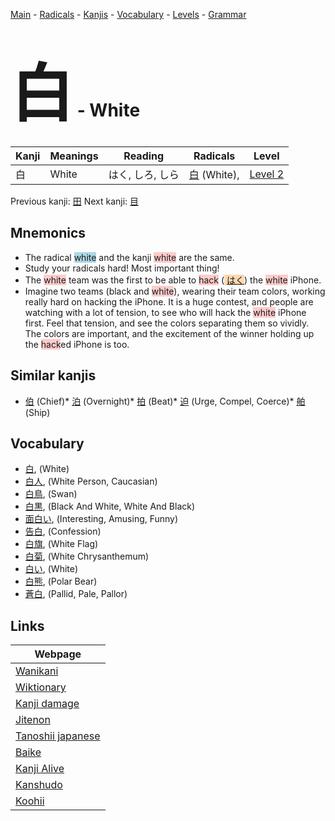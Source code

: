 <style> bigfont {font-size: 100px}</style>
[Main](../index.md) -
[Radicals](../radicals.md) -
[Kanjis](../kanjis.md) -
[Vocabulary](../vocabulary.md) -
[Levels](../levels.md) -
[Grammar](../grammar.md)
# <bigfont> 白</bigfont> - White 

| Kanji | Meanings | Reading | Radicals | Level |
| --- | --- | --- | --- | --- |
| 白 | White | はく, しろ, しら | [白](../radicals/白.md) (White),  | [Level 2](../levels/wk_level2.md) |

Previous kanji: [田](田.md) Next kanji: [目](目.md) 

## Mnemonics
 * The radical <span style="background-color:#ADD8E6"> white</span> and the kanji <span style="background-color:#ffcccb"> white</span> are the same.
* Study your radicals hard! Most important thing!
* The <span style="background-color:#ffcccb"> white</span> team was the first to be able to <span style="background-color:#ffcccb"> hack</span> (<span style="background-color:#fed8b1"> [はく](https://jisho.org/search/はく)</span>) the <span style="background-color:#ffcccb"> white</span> iPhone.
* Imagine two teams (black and <span style="background-color:#ffcccb"> white</span>), wearing their team colors, working really hard on hacking the iPhone. It is a huge contest, and people are watching with a lot of tension, to see who will hack the <span style="background-color:#ffcccb"> white</span> iPhone first. Feel that tension, and see the colors separating them so vividly. The colors are important, and the excitement of the winner holding up the <span style="background-color:#ffcccb"> hack</span>ed iPhone is too.


## Similar kanjis
 * [伯](伯.md) (Chief)* [泊](泊.md) (Overnight)* [拍](拍.md) (Beat)* [迫](迫.md) (Urge, Compel, Coerce)* [舶](舶.md) (Ship)


## Vocabulary
 * [白](../vocabulary/白.md), (White)
* [白人](../vocabulary/白.md), (White Person, Caucasian)
* [白鳥](../vocabulary/白.md), (Swan)
* [白黒](../vocabulary/白.md), (Black And White, White And Black)
* [面白い](../vocabulary/白.md), (Interesting, Amusing, Funny)
* [告白](../vocabulary/白.md), (Confession)
* [白旗](../vocabulary/白.md), (White Flag)
* [白菊](../vocabulary/白.md), (White Chrysanthemum)
* [白い](../vocabulary/白.md), (White)
* [白熊](../vocabulary/白.md), (Polar Bear)
* [蒼白](../vocabulary/白.md), (Pallid, Pale, Pallor)



## Links 

| Webpage |
| --- |
| [Wanikani          ](https://www.wanikani.com/kanji/白) |
| [Wiktionary        ](https://en.wiktionary.org/wiki/白) |
| [Kanji damage      ](http://www.kanjidamage.com/kanji/search?utf8=✓&q=白) |
| [Jitenon           ](https://jitenon.com/kanji/白) |
| [Tanoshii japanese ](https://www.tanoshiijapanese.com/dictionary/kanji.cfm?k=白) |
| [Baike             ](https://baike.baidu.com/item/白) |
| [Kanji Alive       ](https://app.kanjialive.com/白) |
| [Kanshudo          ](https://www.kanshudo.com/searchmn?q=白) |
| [Koohii            ](https://kanji.koohii.com/study/kanji/白) |
